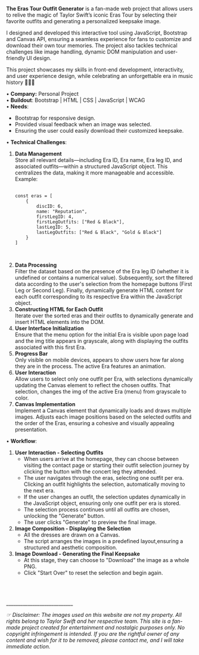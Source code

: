 <strong>The Eras Tour Outfit Generator</strong> is a fan-made web project that allows users to relive the magic of Taylor Swift’s iconic
Eras Tour by selecting their favorite outfits and generating a personalized keepsake image.

I designed and developed this interactive tool using JavaScript, Bootstrap and Canvas API, ensuring a seamless
experience for fans to customize and download their own tour memories. The project also tackles technical challenges
like image handling, dynamic DOM manipulation and user-friendly UI design.

This project showcases my skills in front-end development, interactivity, and user experience design, while celebrating
an unforgettable era in music history 🫶🏻✨

• <strong>Company:</strong> Personal Project<br />
• <strong>Buildout</strong>: Bootstrap | HTML | CSS | JavaScript | WCAG<br />
• <strong>Needs</strong>:<br />
<ul>
	<li>Bootstrap for responsive design.</li>
	<li>Provided visual feedback when an image was selected.</li>
	<li>Ensuring the user could easily download their customized keepsake.</li>
</ul>

• </i><strong>Technical Challenges</strong>:
<ol>
	<li><strong>Data Management</strong><br />
		Store all relevant details—including Era ID, Era name, Era leg ID, and associated outfits—within a structured
		JavaScript object.​ This centralizes the data, making it more manageable and accessible.​ Example:
		<pre>
			<code>
const eras = [
	{
		discID: 6,
		name: "Reputation",
		firstLegID: 4,
		firstLegOutfits: ["Red &amp; Black"],
		lastLegID: 5,
		lastLegOutfits: ["Red &amp; Black", "Gold &amp; Black"]
	}
]
			</code>
		</pre>
	</li>
	<li><strong>Data Processing</strong><br />
		Filter the dataset based on the presence of the Era leg ID (whether it is undefined or contains a numerical
		value). Subsequently, sort the filtered data according to the user's selection from the homepage buttons (First
		Leg or Second Leg). Finally, dynamically generate HTML content for each outfit corresponding to its respective
		Era within the JavaScript object.​</li>
	<li><strong>Constructing HTML for Each Outfit</strong><br />
		Iterate over the sorted eras and their outfits to dynamically generate and insert HTML elements into the DOM.
	</li>
	<li><strong>User Interface Initialization</strong><br />
		Ensure that the menu option for the initial Era is visible upon page load and the img title appears in
		grayscale, along with displaying the outfits associated with this first Era.​</li>
	<li><strong>Progress Bar</strong><br />
		Only visible on mobile devices, appears to show users how far along they are in the process. The active Era
		features an animation.</li>
	<li><strong>User Interaction</strong><br />
		Allow users to select only one outfit per Era, with selections dynamically updating the Canvas element to
		reflect the chosen outfits.​ That selection, changes the img of the active Era (menu) from grayscale to color.
	</li>
	<li><strong>Canvas Implementation</strong><br />
		Implement a Canvas element that dynamically loads and draws multiple images.​ Adjusts each image positions based
		on the selected outfits and the order of the Eras, ensuring a cohesive and visually appealing presentation.​
	</li>
</ol>

• <strong>Workflow</strong>:
<ol>
	<li><strong>User Interaction - Selecting Outfits</strong>
		<ul>
			<li>When users arrive at the homepage, they can choose between visiting the contact page or starting their
				outfit selection journey by clicking the button with the concert leg they attended.</li>
			<li>The user navigates through the eras, selecting one outfit per era. Clicking an outfit highlights the
				selection, automatically moving to the next era.</li>
			<li>If the user changes an outfit, the selection updates dynamically in the JavaScript object, ensuring only
				one outfit per era is stored.</li>
			<li>The selection process continues until all outfits are chosen, unlocking the "Generate" button.</li>
			<li>The user clicks "Generate" to preview the final image.</li>
		</ul>
	</li>
	<li><strong>Image Composition - Displaying the Selection</strong>
		<ul>
			<li>All the dresses are drawn on a Canvas.</li>
			<li>The script arranges the images in a predefined layout,ensuring a structured and aesthetic composition.
			</li>
		</ul>
	</li>
	<li><strong>Image Download - Generating the Final Keepsake</strong>
		<ul>
			<li>At this stage, they can choose to "Download" the image as a whole PNG.</li>
			<li>Click "Start Over" to reset the selection and begin again.</li>
		</ul>
	</li>
</ol><br /><br /><br />
____________________________

<i>☞ Disclaimer: The images used on this website are not my property. All rights belong to Taylor Swift and her
	respective team. This site is a fan-made project created for entertainment and nostalgic purposes only. No copyright
	infringement is intended. If you are the rightful owner of any content and wish for it to be removed, please contact
	me, and I will take immediate action.</i>
